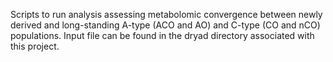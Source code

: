 Scripts to run analysis assessing metabolomic convergence between newly derived and long-standing A-type (ACO and AO) and C-type (CO and nCO) populations. Input file can be found in the dryad directory associated with this project.
